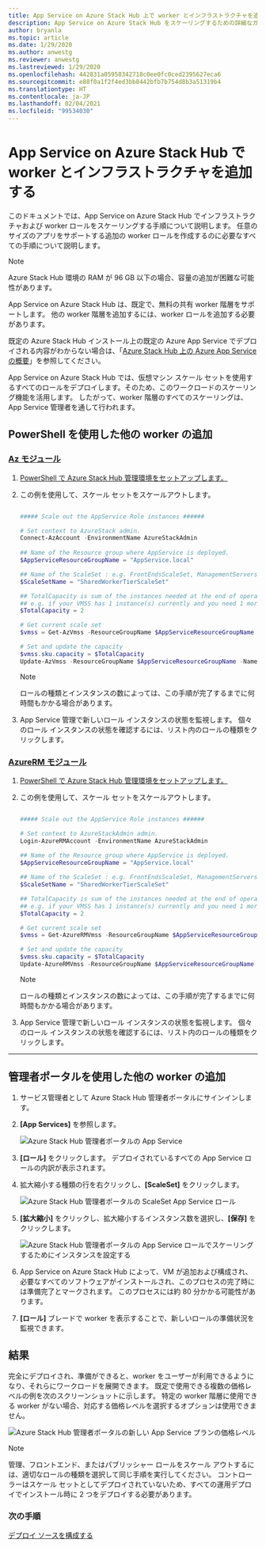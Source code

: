 ```yaml
---
title: App Service on Azure Stack Hub 上で worker とインフラストラクチャを追加する
description: App Service on Azure Stack Hub をスケーリングするための詳細なガイダンス
author: bryanla
ms.topic: article
ms.date: 1/29/2020
ms.author: anwestg
ms.reviewer: anwestg
ms.lastreviewed: 1/29/2020
ms.openlocfilehash: 442831a05950342718c0ee0fc0ced2395627eca6
ms.sourcegitcommit: e88f0a1f2f4ed3bb8442bfb7b754d8b3a51319b4
ms.translationtype: HT
ms.contentlocale: ja-JP
ms.lasthandoff: 02/04/2021
ms.locfileid: "99534030"
---
```

# <a name="add-workers-and-infrastructure-in-azure-app-service-on-azure-stack-hub"></a>App Service on Azure Stack Hub で worker とインフラストラクチャを追加する

このドキュメントでは、App Service on Azure Stack Hub でインフラストラクチャおよび worker ロールをスケーリングする手順について説明します。 任意のサイズのアプリをサポートする追加の worker ロールを作成するのに必要なすべての手順について説明します。

> [!NOTE]
> Azure Stack Hub 環境の RAM が 96 GB 以下の場合、容量の追加が困難な可能性があります。

App Service on Azure Stack Hub は、既定で、無料の共有 worker 階層をサポートします。 他の worker 階層を追加するには、worker ロールを追加する必要があります。

既定の Azure Stack Hub インストール上の既定の Azure App Service でデプロイされる内容がわからない場合は、「[Azure Stack Hub 上の Azure App Service の概要](azure-stack-app-service-overview.md)」を参照してください。

App Service on Azure Stack Hub では、仮想マシン スケール セットを使用するすべてのロールをデプロイします。そのため、このワークロードのスケーリング機能を活用します。 したがって、worker 階層のすべてのスケーリングは、App Service 管理者を通して行われます。

## <a name="add-additional-workers-with-powershell"></a>PowerShell を使用した他の worker の追加



### <a name="az-modules"></a>[Az モジュール](#tab/az)

1. [PowerShell で Azure Stack Hub 管理環境をセットアップします。](azure-stack-powershell-configure-admin.md)

2. この例を使用して、スケール セットをスケールアウトします。

    ```powershell
    
    ##### Scale out the AppService Role instances ######
    
    # Set context to AzureStack admin.
    Connect-AzAccount -EnvironmentName AzureStackAdmin
                                                    
    ## Name of the Resource group where AppService is deployed.
    $AppServiceResourceGroupName = "AppService.local"
    
    ## Name of the ScaleSet : e.g. FrontEndsScaleSet, ManagementServersScaleSet, PublishersScaleSet , LargeWorkerTierScaleSet,      MediumWorkerTierScaleSet, SmallWorkerTierScaleSet, SharedWorkerTierScaleSet
    $ScaleSetName = "SharedWorkerTierScaleSet"
    
    ## TotalCapacity is sum of the instances needed at the end of operation. 
    ## e.g. if your VMSS has 1 instance(s) currently and you need 1 more the TotalCapacity should be set to 2
    $TotalCapacity = 2  
    
    # Get current scale set
    $vmss = Get-AzVmss -ResourceGroupName $AppServiceResourceGroupName -VMScaleSetName $ScaleSetName
    
    # Set and update the capacity
    $vmss.sku.capacity = $TotalCapacity
    Update-AzVmss -ResourceGroupName $AppServiceResourceGroupName -Name $ScaleSetName -VirtualMachineScaleSet $vmss 
    ```    

    > [!NOTE]
    > ロールの種類とインスタンスの数によっては、この手順が完了するまでに何時間もかかる場合があります。

3. App Service 管理で新しいロール インスタンスの状態を監視します。 個々のロール インスタンスの状態を確認するには、リスト内のロールの種類をクリックします。
### <a name="azurerm-modules"></a>[AzureRM モジュール](#tab/azurerm)

1. [PowerShell で Azure Stack Hub 管理環境をセットアップします。](azure-stack-powershell-configure-admin.md)

2. この例を使用して、スケール セットをスケールアウトします。

    ```powershell
    
    ##### Scale out the AppService Role instances ######
    
    # Set context to AzureStackAdmin admin.
    Login-AzureRMAccount -EnvironmentName AzureStackAdmin
                                                    
    ## Name of the Resource group where AppService is deployed.
    $AppServiceResourceGroupName = "AppService.local"
    
    ## Name of the ScaleSet : e.g. FrontEndsScaleSet, ManagementServersScaleSet, PublishersScaleSet , LargeWorkerTierScaleSet,      MediumWorkerTierScaleSet, SmallWorkerTierScaleSet, SharedWorkerTierScaleSet
    $ScaleSetName = "SharedWorkerTierScaleSet"
    
    ## TotalCapacity is sum of the instances needed at the end of operation. 
    ## e.g. if your VMSS has 1 instance(s) currently and you need 1 more the TotalCapacity should be set to 2
    $TotalCapacity = 2  
    
    # Get current scale set
    $vmss = Get-AzureRMVmss -ResourceGroupName $AppServiceResourceGroupName -VMScaleSetName $ScaleSetName
    
    # Set and update the capacity
    $vmss.sku.capacity = $TotalCapacity
    Update-AzureRMVmss -ResourceGroupName $AppServiceResourceGroupName -Name $ScaleSetName -VirtualMachineScaleSet $vmss 
    ```   

    > [!NOTE]
    > ロールの種類とインスタンスの数によっては、この手順が完了するまでに何時間もかかる場合があります。

3. App Service 管理で新しいロール インスタンスの状態を監視します。 個々のロール インスタンスの状態を確認するには、リスト内のロールの種類をクリックします。
---

## <a name="add-additional-workers-using-the-administrator-portal"></a>管理者ポータルを使用した他の worker の追加

1. サービス管理者として Azure Stack Hub 管理者ポータルにサインインします。

2. **[App Services]** を参照します。

    ![Azure Stack Hub 管理者ポータルの App Service](media/azure-stack-app-service-add-worker-roles/image01.png)

3. **[ロール]** をクリックします。 デプロイされているすべての App Service ロールの内訳が表示されます。

4. 拡大縮小する種類の行を右クリックし、**[ScaleSet]** をクリックします。

    ![Azure Stack Hub 管理者ポータルの ScaleSet App Service ロール](media/azure-stack-app-service-add-worker-roles/image02.png)

5. **[拡大縮小]** をクリックし、拡大縮小するインスタンス数を選択し、**[保存]** をクリックします。

    ![Azure Stack Hub 管理者ポータルの App Service ロールでスケーリングするためにインスタンスを設定する](media/azure-stack-app-service-add-worker-roles/image03.png)

6. App Service on Azure Stack Hub によって、VM が追加および構成され、必要なすべてのソフトウェアがインストールされ、このプロセスの完了時には準備完了とマークされます。 このプロセスには約 80 分かかる可能性があります。

7. **[ロール]** ブレードで worker を表示することで、新しいロールの準備状況を監視できます。

## <a name="result"></a>結果

完全にデプロイされ、準備ができると、worker をユーザーが利用できるようになり、それらにワークロードを展開できます。 既定で使用できる複数の価格レベルの例を次のスクリーンショットに示します。 特定の worker 階層に使用できる worker がない場合、対応する価格レベルを選択するオプションは使用できません。

![Azure Stack Hub 管理者ポータルの新しい App Service プランの価格レベル](media/azure-stack-app-service-add-worker-roles/image04.png)

>[!NOTE]
> 管理、フロントエンド、またはパブリッシャー ロールをスケール アウトするには、適切なロールの種類を選択して同じ手順を実行してください。 コントローラーはスケール セットとしてデプロイされていないため、すべての運用デプロイでインストール時に 2 つをデプロイする必要があります。

### <a name="next-steps"></a>次の手順

[デプロイ ソースを構成する](azure-stack-app-service-configure-deployment-sources.md)
